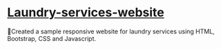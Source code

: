 # [Laundry-services-website](https://nehasingh2868.github.io/Laundry-services/)
:file_folder:Created a sample responsive website for laundry services using HTML, Bootstrap, CSS and Javascript.
